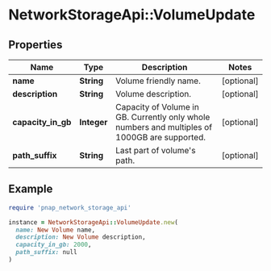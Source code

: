 # NetworkStorageApi::VolumeUpdate

## Properties

| Name | Type | Description | Notes |
| ---- | ---- | ----------- | ----- |
| **name** | **String** | Volume friendly name. | [optional] |
| **description** | **String** | Volume description. | [optional] |
| **capacity_in_gb** | **Integer** | Capacity of Volume in GB. Currently only whole numbers and multiples of 1000GB are supported. | [optional] |
| **path_suffix** | **String** | Last part of volume&#39;s path. | [optional] |

## Example

```ruby
require 'pnap_network_storage_api'

instance = NetworkStorageApi::VolumeUpdate.new(
  name: New Volume name,
  description: New Volume description,
  capacity_in_gb: 2000,
  path_suffix: null
)
```

